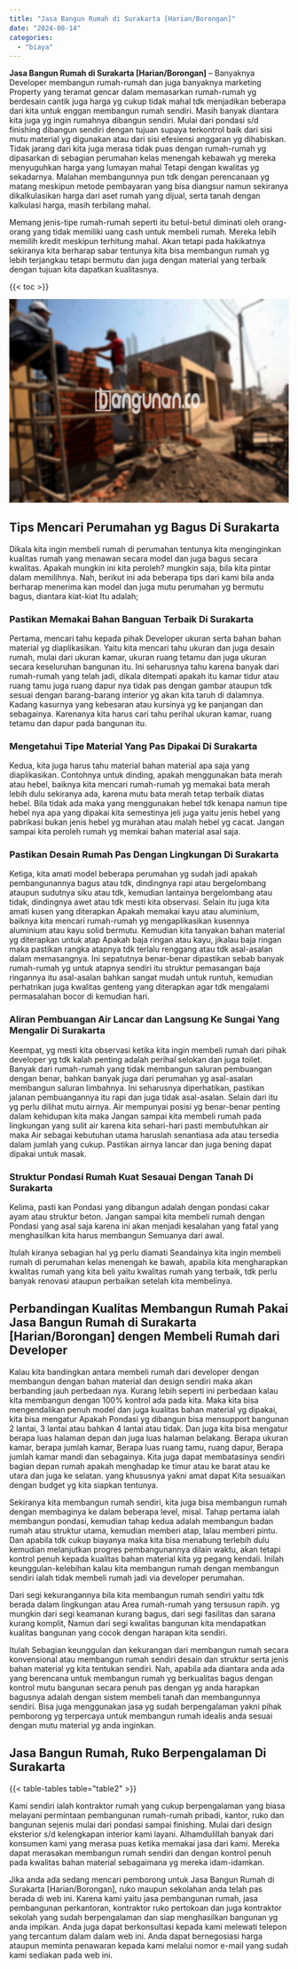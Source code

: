 ```yaml
---
title: "Jasa Bangun Rumah di Surakarta [Harian/Borongan]"
date: "2024-08-14"
categories: 
  - "biaya"
---
```


**Jasa Bangun Rumah di Surakarta \[Harian/Borongan\]** – Banyaknya Developer membangun rumah-rumah dan juga banyaknya marketing Property yang teramat gencar dalam memasarkan rumah-rumah yg berdesain cantik juga harga yg cukup tidak mahal tdk menjadikan beberapa dari kita untuk enggan membangun rumah sendiri. Masih banyak diantara kita juga yg ingin rumahnya dibangun sendiri. Mulai dari pondasi s/d finishing dibangun sendiri dengan tujuan supaya terkontrol baik dari sisi mutu material yg digunakan atau dari sisi efesiensi anggaran yg dihabiskan. Tidak jarang dari kita juga merasa tidak puas dengan rumah-rumah yg dipasarkan di sebagian perumahan kelas menengah kebawah yg mereka menyuguhkan harga yang lumayan mahal Tetapi dengan kwalitas yg sekadarnya. Malahan membangunnya pun tdk dengan perencanaan yg matang meskipun metode pembayaran yang bisa diangsur namun sekiranya dikalkulasikan harga dari aset rumah yang dijual, serta tanah dengan kalkulasi harga, masih terbilang mahal.

Memang jenis-tipe rumah-rumah seperti itu betul-betul diminati oleh orang-orang yang tidak memiliki uang cash untuk membeli rumah. Mereka lebih memilih kredit meskipun terhitung mahal. Akan tetapi pada hakikatnya sekiranya kita berharap sabar tentunya kita bisa membangun rumah yg lebih terjangkau tetapi bermutu dan juga dengan material yang terbaik dengan tujuan kita dapatkan kualitasnya.

{{< toc >}}

![Jasa Bangun Rumah di Surakarta [Harian/Borongan]](/images/borong-bangunan-43.png)

## Tips Mencari Perumahan yg Bagus Di Surakarta

Dikala kita ingin membeli rumah di perumahan tentunya kita menginginkan kualitas rumah yang menawan secara model dan juga bagus secara kwalitas. Apakah mungkin ini kita peroleh? mungkin saja, bila kita pintar dalam memilihnya. Nah, berikut ini ada beberapa tips dari kami bila anda berharap menerima kan model dan juga mutu perumahan yg bermutu bagus, diantara kiat-kiat Itu adalah;

### Pastikan Memakai Bahan Banguan Terbaik Di Surakarta

Pertama, mencari tahu kepada pihak Developer ukuran serta bahan bahan material yg diaplikasikan. Yaitu kita mencari tahu ukuran dan juga desain rumah, mulai dari ukuran kamar, ukuran ruang tetamu dan juga ukuran secara keseluruhan bangunan itu. Ini seharusnya tahu karena banyak dari rumah-rumah yang telah jadi, dikala ditempati apakah itu kamar tidur atau ruang tamu juga ruang dapur nya tidak pas dengan gambar ataupun tdk sesuai dengan barang-barang interior yg akan kita taruh di dalamnya. Kadang kasurnya yang kebesaran atau kursinya yg ke panjangan dan sebagainya. Karenanya kita harus cari tahu perihal ukuran kamar, ruang tetamu dan dapur pada bangunan itu.

### Mengetahui Tipe Material Yang Pas Dipakai Di Surakarta

Kedua, kita juga harus tahu material bahan material apa saja yang diaplikasikan. Contohnya untuk dinding, apakah menggunakan bata merah atau hebel, baiknya kita mencari rumah-rumah yg memakai bata merah lebih dulu sekiranya ada, karena mutu bata merah tetap terbaik diatas hebel. Bila tidak ada maka yang menggunakan hebel tdk kenapa namun tipe hebel nya apa yang dipakai kita semestinya jeli juga yaitu jenis hebel yang pabrikasi bukan jenis hebel yg murahan atau malah hebel yg cacat. Jangan sampai kita peroleh rumah yg memkai bahan material asal saja.

### Pastikan Desain Rumah Pas Dengan Lingkungan Di Surakarta

Ketiga, kita amati model beberapa perumahan yg sudah jadi apakah pembangunannya bagus atau tdk, dindingnya rapi atau bergelombang ataupun sudutnya siku atau tdk, kemudian lantainya bergelombang atau tidak, dindingnya awet atau tdk mesti kita observasi. Selain itu juga kita amati kusen yang diterapkan Apakah memakai kayu atau aluminium, baiknya kita mencari rumah-rumah yg mengaplikasikan kusennya aluminium atau kayu solid bermutu. Kemudian kita tanyakan bahan material yg diterapkan untuk atap Apakah baja ringan atau kayu, jikalau baja ringan maka pastikan rangka atapnya tdk terlalu renggang atau tdk asal-asalan dalam memasangnya. Ini sepatutnya benar-benar dipastikan sebab banyak rumah-rumah yg untuk atapnya sendiri itu struktur pemasangan baja ringannya itu asal-asalan bahkan sangat mudah untuk runtuh, kemudian perhatrikan juga kwalitas genteng yang diterapkan agar tdk mengalami permasalahan bocor di kemudian hari.

### Aliran Pembuangan Air Lancar dan Langsung Ke Sungai Yang Mengalir Di Surakarta

Keempat, yg mesti kita observasi ketika kita ingin membeli rumah dari pihak developer yg tdk kalah penting adalah perihal selokan dan juga toilet. Banyak dari rumah-rumah yang tidak membangun saluran pembuangan dengan benar, bahkan banyak juga dari perumahan yg asal-asalan membangun saluran limbahnya. Ini seharusnya diperhatikan, pastikan jalanan pembuangannya itu rapi dan juga tidak asal-asalan. Selain dari itu yg perlu dilihat mutu airnya. Air mempunyai posisi yg benar-benar penting dalam kehidupan kita maka Jangan sampai kita membeli rumah pada lingkungan yang sulit air karena kita sehari-hari pasti membutuhkan air maka Air sebagai kebutuhan utama haruslah senantiasa ada atau tersedia dalam jumlah yang cukup. Pastikan airnya lancar dan juga bening dapat dipakai untuk masak.

### Struktur Pondasi Rumah Kuat Sesauai Dengan Tanah Di Surakarta

Kelima, pasti kan Pondasi yang dibangun adalah dengan pondasi cakar ayam atau struktur beton. Jangan sampai kita membeli rumah dengan Pondasi yang asal saja karena ini akan menjadi kesalahan yang fatal yang menghasilkan kita harus membangun Semuanya dari awal.

Itulah kiranya sebagian hal yg perlu diamati Seandainya kita ingin membeli rumah di perumahan kelas menengah ke bawah, apabila kita mengharapkan kwalitas rumah yang kita beli yaitu kwalitas rumah yang terbaik, tdk perlu banyak renovasi ataupun perbaikan setelah kita membelinya.

## Perbandingan Kualitas Membangun Rumah Pakai Jasa Bangun Rumah di Surakarta \[Harian/Borongan\] dengen Membeli Rumah dari Developer

Kalau kita bandingkan antara membeli rumah dari developer dengan membangun dengan bahan material dan design sendiri maka akan berbanding jauh perbedaan nya. Kurang lebih seperti ini perbedaan kalau kita membangun dengan 100% kontrol ada pada kita. Maka kita bisa mengendalikan penuh model dan juga kualitas bahan material yg dipakai, kita bisa mengatur Apakah Pondasi yg dibangun bisa mensupport bangunan 2 lantai, 3 lantai atau bahkan 4 lantai atau tidak. Dan juga kita bisa mengatur berapa luas halaman depan dan juga luas halaman belakang. Berapa ukuran kamar, berapa jumlah kamar, Berapa luas ruang tamu, ruang dapur, Berapa jumlah kamar mandi dan sebagainya. Kita juga dapat membatasinya sendiri bagian depan rumah apakah menghadap ke timur atau ke barat atau ke utara dan juga ke selatan. yang khususnya yakni amat dapat Kita sesuaikan dengan budget yg kita siapkan tentunya.

Sekiranya kita membangun rumah sendiri, kita juga bisa membangun rumah dengan membaginya ke dalam beberapa level, misal. Tahap pertama ialah membangun pondasi, kemudian tahap kedua adalah membangun badan rumah atau struktur utama, kemudian memberi atap, lalau memberi pintu. Dan apabila tdk cukup biayanya maka kita bisa menabung terlebih dulu kemudian melanjutkan progres pembangunannya dilain waktu, akan tetapi kontrol penuh kepada kualitas bahan material kita yg pegang kendali. Inilah keunggulan-kelebihan kalau kita membangun rumah dengan membangun sendiri ialah tidak membeli rumah jadi via developer perumahan.

Dari segi kekurangannya bila kita membangun rumah sendiri yaitu tdk berada dalam lingkungan atau Area rumah-rumah yang tersusun rapih. yg mungkin dari segi keamanan kurang bagus, dari segi fasilitas dan sarana kurang komplit, Namun dari segi kwalitas bangunan kita mendapatkan kualitas bangunan yang cocok dengan harapan kita sendiri.

Itulah Sebagian keunggulan dan kekurangan dari membangun rumah secara konvensional atau membangun rumah sendiri desain dan struktur serta jenis bahan material yg kita tentukan sendiri. Nah, apabila ada diantara anda ada yang berencana untuk membangun rumah yg berkualitas bagus dengan kontrol mutu bangunan secara penuh pas dengan yg anda harapkan bagusnya adalah dengan sistem membeli tanah dan membangunnya sendiri. Bisa juga menggunakan jasa yg sudah berpengalaman yakni pihak pemborong yg terpercaya untuk membangun rumah idealis anda sesuai dengan mutu material yg anda inginkan.

## Jasa Bangun Rumah, Ruko Berpengalaman Di Surakarta

{{< table-tables table="table2" >}}

Kami sendiri ialah kontraktor rumah yang cukup berpengalaman yang biasa melayani permintaan pembangunan rumah-rumah pribadi, kantor, ruko dan bangunan sejenis mulai dari pondasi sampai finishing. Mulai dari design eksterior s/d kelengkapan interior kami layani. Alhamdulillah banyak dari konsumen kami yang merasa puas ketika memakai jasa dari kami. Mereka dapat merasakan membangun rumah sendiri dan dengan kontrol penuh pada kwalitas bahan material sebagaimana yg mereka idam-idamkan.

Jika anda ada sedang mencari pemborong untuk Jasa Bangun Rumah di Surakarta \[Harian/Borongan\], ruko maupun sekolahan anda telah pas berada di web ini. Karena kami yaitu jasa pembangunan rumah, jasa pembangunan perkantoran, kontraktor ruko pertokoan dan juga kontraktor sekolah yang sudah berpengalaman dan siap menghasilkan bangunan yg anda impikan. Anda juga dapat berkonsultasi kepada kami melewati telepon yang tercantum dalam dalam web ini. Anda dapat bernegosiasi harga ataupun meminta penawaran kepada kami melalui nomor e-mail yang sudah kami sediakan pada web ini.
